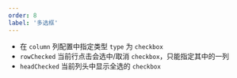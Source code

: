 ```yaml
---
order: 8
label: '多选框'
---
```


- 在 `column` 列配置中指定类型 `type` 为 `checkbox`
- `rowChecked` 当前行点击会选中/取消 `checkbox`，只能指定其中的一列
- `headChecked` 当前列头中显示全选的 `checkbox`
